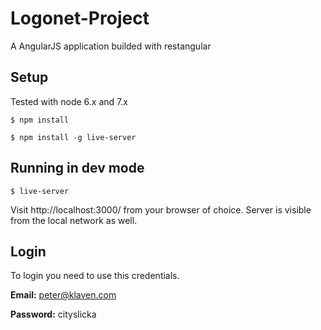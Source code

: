 # Logonet-Project
A AngularJS application builded with restangular

## Setup

Tested with node 6.x and 7.x

```
$ npm install
```

```
$ npm install -g live-server
```

## Running in dev mode

```
$ live-server
```
Visit http://localhost:3000/ from your browser of choice.
Server is visible from the local network as well.

## Login 

To login you need to use this credentials. 

**Email:** peter@klaven.com

**Password:** cityslicka
